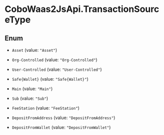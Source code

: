 # CoboWaas2JsApi.TransactionSourceType

## Enum


* `Asset` (value: `"Asset"`)

* `Org-Controlled` (value: `"Org-Controlled"`)

* `User-Controlled` (value: `"User-Controlled"`)

* `Safe{Wallet}` (value: `"Safe{Wallet}"`)

* `Main` (value: `"Main"`)

* `Sub` (value: `"Sub"`)

* `FeeStation` (value: `"FeeStation"`)

* `DepositFromAddress` (value: `"DepositFromAddress"`)

* `DepositFromWallet` (value: `"DepositFromWallet"`)


